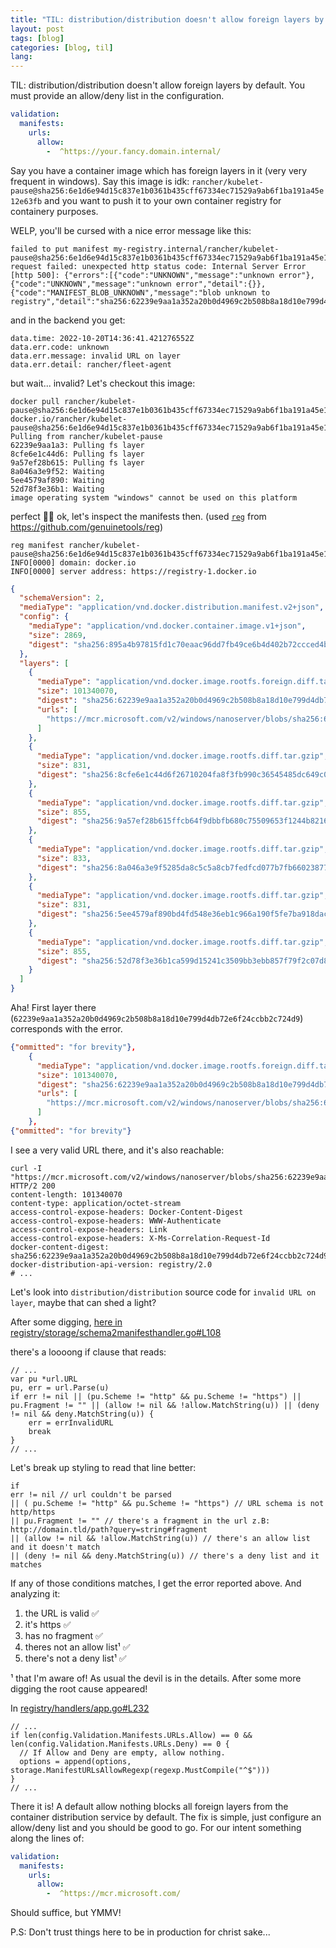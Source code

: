 ```yaml
---
title: "TIL: distribution/distribution doesn't allow foreign layers by default"
layout: post
tags: [blog]
categories: [blog, til]
lang: 
---
```


TIL: distribution/distribution doesn't allow foreign layers by default. You must provide an allow/deny list in the configuration.

```yaml
validation:
  manifests:
    urls:
      allow:
        -  ^https://your.fancy.domain.internal/
```

<!--more-->

Say you have a container image which has foreign layers in it (very very frequent in windows). Say this image is
idk: `rancher/kubelet-pause@sha256:6e1d6e94d15c837e1b0361b435cff67334ec71529a9ab6f1ba191a45e12e63fb` and you want
to push it to your own container registry for containery purposes.

WELP, you'll be cursed with a nice error message like this:

```
failed to put manifest my-registry.internal/rancher/kubelet-pause@sha256:6e1d6e94d15c837e1b0361b435cff67334ec71529a9ab6f1ba191a45e12e63fb: request failed: unexpected http status code: Internal Server Error [http 500]: {"errors":[{"code":"UNKNOWN","message":"unknown error"},{"code":"UNKNOWN","message":"unknown error","detail":{}},{"code":"MANIFEST_BLOB_UNKNOWN","message":"blob unknown to registry","detail":"sha256:62239e9aa1a352a20b0d4969c2b508b8a18d10e799d4db72e6f24ccbb2c724d9"}]}
```

and in the backend you get:

```
data.time: 2022-10-20T14:36:41.421276552Z
data.err.code: unknown
data.err.message: invalid URL on layer
data.err.detail: rancher/fleet-agent
```

but wait... invalid? Let's checkout this image:

```
docker pull rancher/kubelet-pause@sha256:6e1d6e94d15c837e1b0361b435cff67334ec71529a9ab6f1ba191a45e12e63fb
docker.io/rancher/kubelet-pause@sha256:6e1d6e94d15c837e1b0361b435cff67334ec71529a9ab6f1ba191a45e12e63fb: Pulling from rancher/kubelet-pause
62239e9aa1a3: Pulling fs layer 
8cfe6e1c44d6: Pulling fs layer 
9a57ef28b615: Pulling fs layer 
8a046a3e9f52: Waiting 
5ee4579af890: Waiting 
52d78f3e36b1: Waiting 
image operating system "windows" cannot be used on this platform
```

perfect 🤦‍♂ ok, let's inspect the manifests then. (used [`reg`](https://github.com/genuinetools/reg) from https://github.com/genuinetools/reg)

```
reg manifest rancher/kubelet-pause@sha256:6e1d6e94d15c837e1b0361b435cff67334ec71529a9ab6f1ba191a45e12e63fb
INFO[0000] domain: docker.io                            
INFO[0000] server address: https://registry-1.docker.io 
```
```json
{
  "schemaVersion": 2,
  "mediaType": "application/vnd.docker.distribution.manifest.v2+json",
  "config": {
    "mediaType": "application/vnd.docker.container.image.v1+json",
    "size": 2869,
    "digest": "sha256:895a4b97815fd1c70eaac96dd7fb49ce6b4d402b72ccced4b49ccd1e301f8b24"
  },
  "layers": [
    {
      "mediaType": "application/vnd.docker.image.rootfs.foreign.diff.tar.gzip",
      "size": 101340070,
      "digest": "sha256:62239e9aa1a352a20b0d4969c2b508b8a18d10e799d4db72e6f24ccbb2c724d9",
      "urls": [
        "https://mcr.microsoft.com/v2/windows/nanoserver/blobs/sha256:62239e9aa1a352a20b0d4969c2b508b8a18d10e799d4db72e6f24ccbb2c724d9"
      ]
    },
    {
      "mediaType": "application/vnd.docker.image.rootfs.diff.tar.gzip",
      "size": 831,
      "digest": "sha256:8cfe6e1c44d6f26710204fa8f3fb990c36545485dc649c09e3fdf2cf6f090de2"
    },
    {
      "mediaType": "application/vnd.docker.image.rootfs.diff.tar.gzip",
      "size": 855,
      "digest": "sha256:9a57ef28b615ffcb64f9dbbfb680c75509653f1244b8216c60646e6812f871e7"
    },
    {
      "mediaType": "application/vnd.docker.image.rootfs.diff.tar.gzip",
      "size": 833,
      "digest": "sha256:8a046a3e9f5285da8c5c5a8cb7fedfcd077b7fb66023877d569269af8d40e346"
    },
    {
      "mediaType": "application/vnd.docker.image.rootfs.diff.tar.gzip",
      "size": 831,
      "digest": "sha256:5ee4579af890bd4fd548e36eb1c966a190f5fe7ba918dac35257856c119e9f48"
    },
    {
      "mediaType": "application/vnd.docker.image.rootfs.diff.tar.gzip",
      "size": 855,
      "digest": "sha256:52d78f3e36b1ca599d15241c3509bb3ebb857f79f2c07d830edd6f743a538545"
    }
  ]
}
```

Aha! First layer there (`62239e9aa1a352a20b0d4969c2b508b8a18d10e799d4db72e6f24ccbb2c724d9`) corresponds with the error.

```json
{"ommitted": "for brevity"},
    {
      "mediaType": "application/vnd.docker.image.rootfs.foreign.diff.tar.gzip",
      "size": 101340070,
      "digest": "sha256:62239e9aa1a352a20b0d4969c2b508b8a18d10e799d4db72e6f24ccbb2c724d9",
      "urls": [
        "https://mcr.microsoft.com/v2/windows/nanoserver/blobs/sha256:62239e9aa1a352a20b0d4969c2b508b8a18d10e799d4db72e6f24ccbb2c724d9"
      ]
    },
{"ommitted": "for brevity"}
```
I see a very valid URL there, and it's also reachable:

```
curl -I "https://mcr.microsoft.com/v2/windows/nanoserver/blobs/sha256:62239e9aa1a352a20b0d4969c2b508b8a18d10e799d4db72e6f24ccbb2c724d9"
HTTP/2 200 
content-length: 101340070
content-type: application/octet-stream
access-control-expose-headers: Docker-Content-Digest
access-control-expose-headers: WWW-Authenticate
access-control-expose-headers: Link
access-control-expose-headers: X-Ms-Correlation-Request-Id
docker-content-digest: sha256:62239e9aa1a352a20b0d4969c2b508b8a18d10e799d4db72e6f24ccbb2c724d9
docker-distribution-api-version: registry/2.0
# ...
```

Let's look into `distribution/distribution` source code for `invalid URL on layer`, maybe that can shed a light?

After some digging, [here in registry/storage/schema2manifesthandler.go#L108](https://github.com/distribution/distribution/blob/9329f6a62b67d5e06d50dc93997c7705a075fcd9/registry/storage/schema2manifesthandler.go#L108) 

there's a loooong if clause that reads:

```golang
// ...
var pu *url.URL
pu, err = url.Parse(u)
if err != nil || (pu.Scheme != "http" && pu.Scheme != "https") || pu.Fragment != "" || (allow != nil && !allow.MatchString(u)) || (deny != nil && deny.MatchString(u)) {
    err = errInvalidURL
    break
}
// ...
```

Let's break up styling to read that line better:

```golang
if 
err != nil // url couldn't be parsed
|| ( pu.Scheme != "http" && pu.Scheme != "https") // URL schema is not http/https
|| pu.Fragment != "" // there's a fragment in the url z.B: http://domain.tld/path?query=string#fragment
|| (allow != nil && !allow.MatchString(u)) // there's an allow list and it doesn't match
|| (deny != nil && deny.MatchString(u)) // there's a deny list and it matches
```

If any of those conditions matches, I get the error reported above. And analyzing it:

1. the URL is valid ✅
2. it's https ✅
3. has no fragment ✅
4. theres not an allow list¹ ✅
5. there's not a deny list¹ ✅


¹ that I'm aware of! As usual the devil is in the details. After some more digging the root cause appeared!

In [registry/handlers/app.go#L232](https://github.com/distribution/distribution/blob/78b9c98c5c31c30d74f9acb7d96f98552f2cf78f/registry/handlers/app.go#L232)

```golang
// ...
if len(config.Validation.Manifests.URLs.Allow) == 0 && len(config.Validation.Manifests.URLs.Deny) == 0 {
  // If Allow and Deny are empty, allow nothing.
  options = append(options, storage.ManifestURLsAllowRegexp(regexp.MustCompile("^$")))
}
// ...
```

There it is! A default allow nothing blocks all foreign layers from the container distribution service by default. The fix is simple, just configure an allow/deny list and you should be good to go. For our intent something along the lines of:

```yaml
validation:
  manifests:
    urls:
      allow:
        -  ^https://mcr.microsoft.com/
```

Should suffice, but YMMV!

P.S: Don't trust things here to be in production for christ sake...
